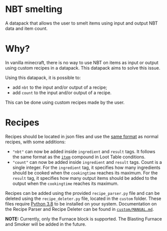 # NBT smelting
A datapack that allows the user to smelt items using input and output NBT data and item count.

# Why?
In vanilla minecraft, there is no way to use NBT on items as input or output using custom recipes in a datapack. This datapack aims to solve this issue.

Using this datapack, it is possible to:
- add `nbt` to the input and/or output of a recipe;
- add `count` to the input and/or output of a recipe.

This can be done using custom recipes made by the user.

# Recipes
Recipes should be located in json files and use the [same format](https://minecraft.gamepedia.com/Recipe#JSON_format) as normal recipes, with some additions:
- `"nbt"` can now be added inside `ingredient` and `result` tags. It follows the same format as the [`item`](https://minecraft.gamepedia.com/Template:Nbt_inherit/conditions/item/template) compound in Loot Table conditions.
- `"count"` can now be added inside `ingredient` and `result` tags. Count is a single integer. For the `ingredient` tag, it specifies how many ingredients should be cooked when the `cookingtime` reaches its maximum. For the `result` tag, it specifies how many output items should be added to the output when the `cookingtime` reaches its maximum.

Recipes can be added using the provided `recipe_parser.py` file and can be deleted using the `recipe_deleter.py` file, located in the `custom` folder. These files require [Python 3.8](https://www.python.org/downloads/release/python-381/) to be installed on your system. Documentation on the Recipe Parser and Recipe Deleter can be found in [`custom/MANUAL.md`](https://github.com/PeerHeer/nbt-smelting/blob/master/custom/MANUAL.md).

**NOTE:** Currently, only the Furnace block is supported. The Blasting Furnace and Smoker will be added in the future.
